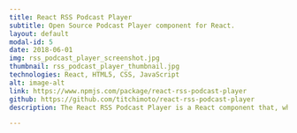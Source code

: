 ```yaml
---
title: React RSS Podcast Player
subtitle: Open Source Podcast Player component for React.
layout: default
modal-id: 5
date: 2018-06-01
img: rss_podcast_player_screenshot.jpg
thumbnail: rss_podcast_player_thumbnail.jpg
technologies: React, HTML5, CSS, JavaScript
alt: image-alt
link: https://www.npmjs.com/package/react-rss-podcast-player
github: https://github.com/titchimoto/react-rss-podcast-player
description: The React RSS Podcast Player is a React component that, when provided with a valid RSS link, will create a fully functioning HTML5 based Podcast player to utilize in your projects. This is an open source project that I created and is available to download as a package via npm.

---
```

